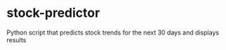 # stock-predictor
Python script that predicts stock trends for the next 30 days and displays results
